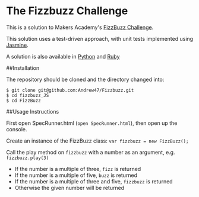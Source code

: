 The Fizzbuzz Challenge
======================
This is a solution to Makers Academy's [FizzBuzz Challenge](https://github.com/makersacademy/course/blob/master/fizzbuzz/fizzbuzz.md).

This solution uses a test-driven approach, with unit tests implemented using [Jasmine](http://jasmine.github.io).

A solution is also available in [Python](https://github.com/Andrew47/fizzbuzz-Python) and [Ruby](https://github.com/Andrew47/Fizzbuzz)

##Installation

The repository should be cloned and the directory changed into:

```
$ git clone git@github.com:Andrew47/Fizzbuzz.git
$ cd fizzbuzz_JS
$ cd FizzBuzz
```

##Usage Instructions

First open SpecRunner.html (`open SpecRunner.html`), then open up the console.

Create an instance of the FizzBuzz class: `var fizzbuzz = new FizzBuzz();`

Call the play method on `fizzbuzz` with a number as an argument, e.g. `fizzbuzz.play(3)`

* If the number is a multiple of three, `fizz` is returned
* If the number is a multiple of five, `buzz` is returned
* If the number is a multiple of three and five, `fizzbuzz` is returned
* Otherwise the given number will be returned
